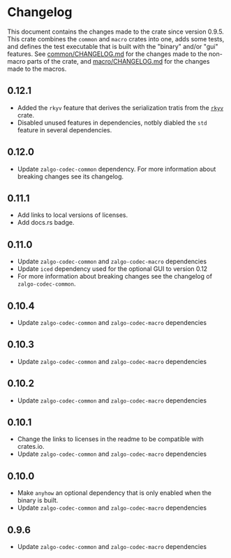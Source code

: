 # Changelog

This document contains the changes made to the crate since version 0.9.5.
This crate combines the `common` and `macro` crates into one, adds some tests,
and defines the test executable that is built with the "binary" and/or "gui" features.
See [common/CHANGELOG.md](../common/CHANGELOG.md) for the changes made to the
non-macro parts of the crate, and [macro/CHANGELOG.md](../macro/CHANGELOG.md)
for the changes made to the macros.

## 0.12.1

- Added the `rkyv` feature that derives the serialization tratis from the
 [`rkyv`](https://crates.io/crates/rkyv) crate.
- Disabled unused features in dependencies,
 notbly diabled the `std` feature in several dependencies.

## 0.12.0

- Update `zalgo-codec-common` dependency. For more information about breaking
 changes see its changelog.

## 0.11.1

- Add links to local versions of licenses.  
- Add docs.rs badge.

## 0.11.0

- Update `zalgo-codec-common` and `zalgo-codec-macro` dependencies
- Update `iced` dependency used for the optional GUI to version 0.12
- For more information about breaking changes see the changelog of `zalgo-codec-common`.

## 0.10.4

- Update `zalgo-codec-common` and `zalgo-codec-macro` dependencies

## 0.10.3

- Update `zalgo-codec-common` and `zalgo-codec-macro` dependencies

## 0.10.2

- Update `zalgo-codec-common` and `zalgo-codec-macro` dependencies

## 0.10.1

- Change the links to licenses in the readme to be compatible with crates.io.
- Update `zalgo-codec-common` and `zalgo-codec-macro` dependencies

## 0.10.0

- Make `anyhow` an optional dependency that is only enabled when the binary is built.
- Update `zalgo-codec-common` and `zalgo-codec-macro` dependencies

## 0.9.6

- Update `zalgo-codec-common` and `zalgo-codec-macro` dependencies
